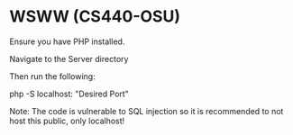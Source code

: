 # WSWW (CS440-OSU)
Ensure you have PHP installed.

Navigate to the Server directory

Then run the following:

php -S localhost: "Desired Port"

Note: The code is vulnerable to SQL injection so it is recommended to not host this public, only localhost!
